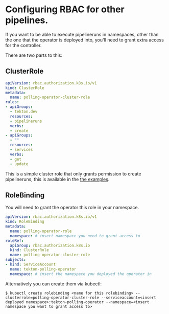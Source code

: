 # Configuring RBAC for other pipelines.

If you want to be able to execute pipelineruns in namespaces, other than the one
that the operator is deployed into, you'll need to grant extra access for the
controller.

There are two parts to this:

## ClusterRole

```yaml
apiVersion: rbac.authorization.k8s.io/v1
kind: ClusterRole
metadata:
  name: polling-operator-cluster-role
rules:
- apiGroups:
  - tekton.dev
  resources:
  - pipelineruns
  verbs:
  - create
- apiGroups:
  - ""
  resources:
  - services
  verbs:
  - get
  - update
```

This is a simple cluster role that only grants permission to create
pipelineruns, this is available in the [the examples](../examples/cluster_role.yaml).

## RoleBinding

You will need to grant the operator this role in your namespace.

```yaml
apiVersion: rbac.authorization.k8s.io/v1
kind: RoleBinding
metadata:
  name: polling-operator-role
  namespace: # insert namespace you need to grant access to
roleRef:
  apiGroup: rbac.authorization.k8s.io
  kind: ClusterRole
  name: polling-operator-cluster-role
subjects:
- kind: ServiceAccount
  name: tekton-polling-operator
  namespace: # insert the namespace you deployed the operator in
```

Alternatively you can create them via kubectl:

```shell
$ kubectl create rolebinding <name for this rolebinding> --clusterrole=polling-operator-cluster-role --serviceaccount=<insert deployed namespace>:tekton-polling-operator --namespace=<insert namespace you want to grant access to>
```
